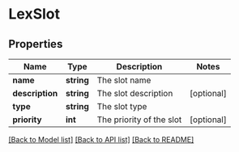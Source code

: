 # LexSlot

## Properties
Name | Type | Description | Notes
------------ | ------------- | ------------- | -------------
**name** | **string** | The slot name | 
**description** | **string** | The slot description | [optional] 
**type** | **string** | The slot type | 
**priority** | **int** | The priority of the slot | [optional] 

[[Back to Model list]](../README.md#documentation-for-models) [[Back to API list]](../README.md#documentation-for-api-endpoints) [[Back to README]](../README.md)


